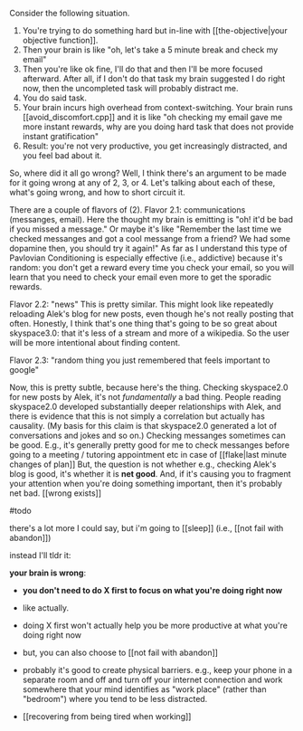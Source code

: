 Consider the following situation. 
1. You're trying to do something hard but in-line with [[the-objective|your objective function]]. 
2. Then your brain is like "oh, let's take a 5 minute break and check my email"
3. Then you're like ok fine, I'll do that and then I'll be more focused afterward. After all, if I don't do that task my brain suggested I do right now, then the uncompleted task will probably distract me. 
4. You do said task.
5. Your brain incurs high overhead from context-switching. Your brain runs [[avoid_discomfort.cpp]] and it is like "oh checking my email gave me more instant rewards, why are you doing hard task that does not provide instant gratification"
6. Result: you're not very productive, you get increasingly distracted, and you feel bad about it. 

So, where did it all go wrong?
Well, I think there's an argument to be made for it going wrong at any of 2, 3, or 4. 
Let's talking about each of these, what's going wrong, and how to short circuit it. 

There are a couple of flavors of (2). 
Flavor 2.1: communications (messanges, email).
Here the thought my brain is emitting is "oh! it'd be bad if you missed a message." Or maybe it's like "Remember the last time we checked messanges and got a cool messange from a friend? We had some dopamine then, you should try it again!"
As far as I understand this type of Pavlovian Conditioning is especially effective (i.e., addictive) because it's random: you don't get a reward every time you check your email, so you will learn that you need to check your email even more to get the sporadic rewards.

Flavor 2.2: "news"
This is pretty similar. 
This might look like repeatedly reloading Alek's blog for new posts, even though he's not really posting that often. 
Honestly, I think that's one thing that's going to be so great about skyspace3.0: that it's less of a stream and more of a wikipedia. So the user will be more intentional about finding content. 

Flavor 2.3: "random thing you just remembered that feels important to google"

Now, this is pretty subtle, because here's the thing. 
Checking skyspace2.0 for new posts by Alek, it's not *fundamentally* a bad thing. 
People reading skyspace2.0 developed substantially deeper relationships with Alek, and there is evidence that this is not simply a correlation but actually has causality. (My basis for this claim is that skyspace2.0 generated a lot of conversations and jokes and so on.)
Checking messanges sometimes can be good. E.g., it's generally pretty good for me to check messanges before going to a meeting / tutoring appointment etc in case of [[flake|last minute changes of plan]]
But, the question is not whether e.g., checking Alek's blog is good, it's whether it is **net good**.
And, if it's causing you to fragment your attention when you're doing something important, then it's probably net bad. [[wrong exists]]

#todo

there's a lot more I could say,
but i'm going to [[sleep]] (i.e., [[not fail with abandon]])

instead I'll tldr it:

**your brain is wrong**:
- **you don't need to do X first to focus on what you're doing right now**
- like actually. 
- doing X first won't actually help you be more productive at what you're doing right now
- but, you can also choose to [[not fail with abandon]]
- probably it's good to create physical barriers. e.g., keep your phone in a separate room and off and turn off your internet connection and work somewhere that your mind identifies as "work place" (rather than "bedroom") where you tend to be less distracted.

- [[recovering from being tired when working]]

